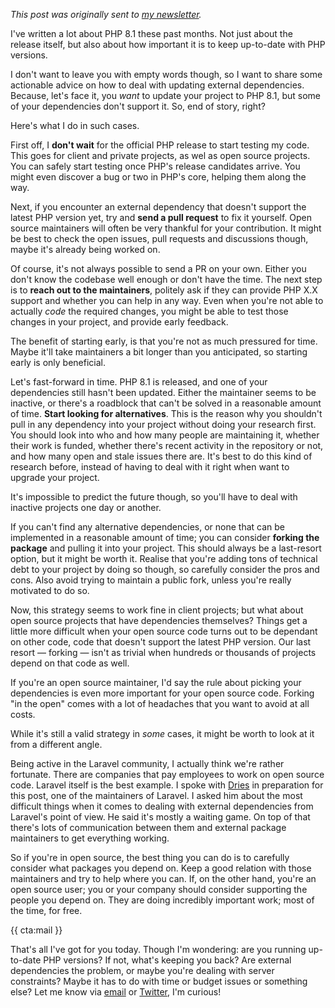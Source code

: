 _This post was originally sent to [my newsletter](/newsletter/subscribe)._

I've written a lot about PHP 8.1 these past months. Not just about the release itself, but also about how important it is to keep up-to-date with PHP versions.

I don't want to leave you with empty words though, so I want to share some actionable advice on how to deal with updating external dependencies. Because, let's face it, you  _want_ to update your project to PHP 8.1, but some of your dependencies don't support it. So, end of story, right?

Here's what I do in such cases.

First off, I **don't wait** for the official PHP release to start testing my code. This goes for client and private projects, as wel as open source projects. You can safely start testing once PHP's release candidates arrive. You might even discover a bug or two in PHP's core, helping them along the way.

Next, if you encounter an external dependency that doesn't support the latest PHP version yet, try and **send a pull request** to fix it yourself. Open source maintainers will often be very thankful for your contribution. It might be best to check the open issues, pull requests and discussions though, maybe it's already being worked on.

Of course, it's not always possible to send a PR on your own. Either you don't know the codebase well enough or don't have the time. The next step is to **reach out to the maintainers**, politely ask if they can provide PHP X.X support and whether you can help in any way. Even when you're not able to actually _code_ the required changes, you might be able to test those changes in your project, and provide early feedback. 

The benefit of starting early, is that you're not as much pressured for time. Maybe it'll take maintainers a bit longer than you anticipated, so starting early is only beneficial.

Let's fast-forward in time. PHP 8.1 is released, and one of your dependencies still hasn't been updated. Either the maintainer seems to be inactive, or there's a roadblock that can't be solved in a reasonable amount of time. **Start looking for alternatives**. This is the reason why you shouldn't pull in any dependency into your project without doing your research first. You should look into who and how many people are maintaining it, whether their work is funded, whether there's recent activity in the repository or not, and how many open and stale issues there are. It's best to do this kind of research before, instead of having to deal with it right when want to upgrade your project. 

It's impossible to predict the future though, so you'll have to deal with inactive projects one day or another.

If you can't find any alternative dependencies, or none that can be implemented in a reasonable amount of time; you can consider **forking the package** and pulling it into your project. This should always be a last-resort option, but it might be worth it. Realise that you're adding tons of technical debt to your project by doing so though, so carefully consider the pros and cons. Also avoid trying to maintain a public fork, unless you're really motivated to do so.

Now, this strategy seems to work fine in client projects; but what about open source projects that have dependencies themselves? Things get a little more difficult when your open source code turns out to be dependant on other code, code that doesn't support the latest PHP version. Our last resort — forking — isn't as trivial when hundreds or thousands of projects depend on that code as well.

If you're an open source maintainer, I'd say the rule about picking your dependencies is even more important for your open source code. Forking "in the open" comes with a lot of headaches that you want to avoid at all costs. 

While it's still a valid strategy in _some_ cases, it might be worth to look at it from a different angle.

Being active in the Laravel community, I actually think we're rather fortunate. There are companies that pay employees to work on open source code. Laravel itself is the best example. I spoke with [Dries](https://twitter.com/driesvints) in preparation for this post, one of the maintainers of Laravel. I asked him about the most difficult things when it comes to dealing with external dependencies from Laravel's point of view. He said it's mostly a waiting game. On top of that there's lots of communication between them and external package maintainers to get everything working.

So if you're in open source, the best thing you can do is to carefully consider what packages you depend on. Keep a good relation with those maintainers and try to help where you can. If, on the other hand, you're an open source user; you or your company should consider supporting the people you depend on. They are doing incredibly important work; most of the time, for free.

{{ cta:mail }}

That's all I've got for you today. Though I'm wondering: are you running up-to-date PHP versions? If not, what's keeping you back? Are external dependencies the problem, or maybe you're dealing with server constraints? Maybe it has to do with time or budget issues or something else? Let me know via [email](mailto:brendt@stitcher.io) or [Twitter](https://twitter.com/brendt_gd), I'm curious!
